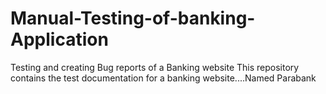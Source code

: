 # Manual-Testing-of-banking-Application
Testing and creating Bug reports of a Banking website
This repository contains the test documentation for a banking website....Named Parabank
